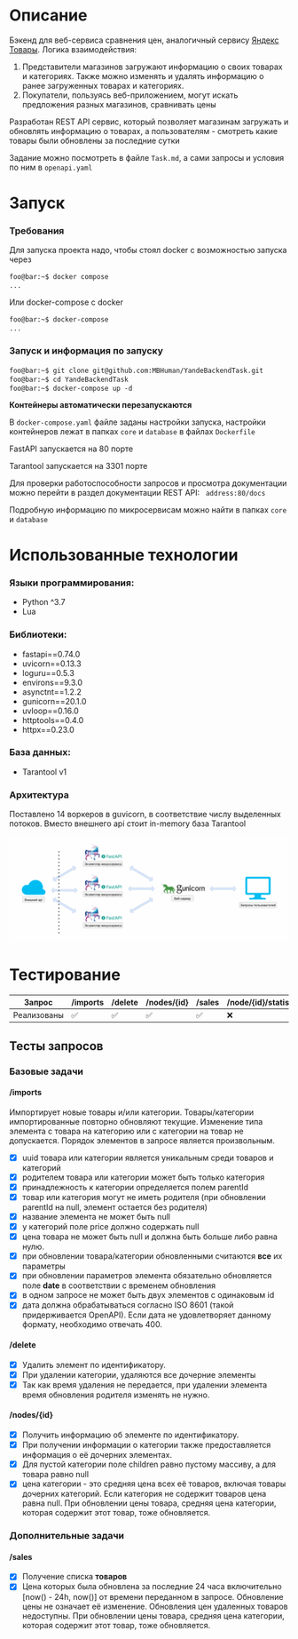 # Описание
Бэкенд для веб-сервиса сравнения цен, аналогичный сервису [Яндекс Товары](https://yandex.ru/products). Логика взаимодействия:
1. Представители магазинов загружают информацию о своих товарах и категориях. Также можно изменять и удалять информацию о ранее загруженных товарах и категориях.
2. Покупатели, пользуясь веб-приложением, могут искать предложения разных магазинов, сравнивать цены

Разработан REST API сервис, который позволяет магазинам загружать и обновлять информацию о товарах, а пользователям - смотреть какие товары были обновлены за последние сутки

Задание можно посмотреть в файле <code>Task.md</code>, а сами запросы и условия по ним в <code>openapi.yaml</code>

# Запуск

### Требования
Для запуска проекта надо, чтобы стоял docker с возможностью запуска через

```console
foo@bar:~$ docker compose
...
```

Или docker-compose с docker

```console
foo@bar:~$ docker-compose
...
```

### Запуск и информация по запуску
```console
foo@bar:~$ git clone git@github.com:MBHuman/YandeBackendTask.git
foo@bar:~$ cd YandeBackendTask
foo@bar:~$ docker-compose up -d
```

<b>Контейнеры автоматически перезапускаются</b>

В <code>docker-compose.yaml</code> файле заданы настройки запуска, настройки контейнеров лежат в папках <code>core</code> и <code>database</code> в файлах <code>Dockerfile</code>

FastAPI запускается на 80 порте

Tarantool запускается на 3301 порте

Для проверки работоспособности запросов и просмотра документации можно перейти в раздел документации REST API: <code> address:80/docs </code>

Подробную информацию по микросервисам можно найти в папках <code>core</code> и <code>database</code>


# Использованные технологии

### Языки программирования:

- Python ^3.7
- Lua

### Библиотеки:

- fastapi==0.74.0
- uvicorn==0.13.3
- loguru==0.5.3
- environs==9.3.0
- asynctnt==1.2.2
- gunicorn==20.1.0
- uvloop==0.16.0
- httptools==0.4.0
- httpx==0.23.0

### База данных:

- Tarantool v1

### Архитектура
Поставлено 14 воркеров в guvicorn, в соответствие числу выделенных потоков. Вместо внешнего api стоит in-memory база Tarantool

<img src="images/img.png"></img>

# Тестирование

| Запрос      | /imports | /delete | /nodes/{id} | /sales| /node/{id}/statistic |
|-------------|----------|---------|-------------|-------|----------------------|
| Реализованы | ✅       | ✅       | ✅          |✅     |          ❌           |

## Тесты запросов

### Базовые задачи

#### /imports 

Импортирует новые товары и/или категории. Товары/категории импортированные повторно обновляют текущие. Изменение типа элемента с товара на категорию или с категории на товар не допускается. Порядок элементов в запросе является произвольным.

- [x] uuid товара или категории является уникальным среди товаров и категорий
- [x] родителем товара или категории может быть только категория
- [x] принадлежность к категории определяется полем parentId
- [x] товар или категория могут не иметь родителя (при обновлении parentId на null, элемент остается без родителя)
- [x] название элемента не может быть null
- [x] у категорий поле price должно содержать null
- [x] цена товара не может быть null и должна быть больше либо равна нулю.
- [x] при обновлении товара/категории обновленными считаются **все** их параметры
- [x] при обновлении параметров элемента обязательно обновляется поле **date** в соответствии с временем обновления
- [x] в одном запросе не может быть двух элементов с одинаковым id
- [x] дата должна обрабатываться согласно ISO 8601 (такой придерживается OpenAPI). Если дата не удовлетворяет данному формату, необходимо отвечать 400.

#### /delete

- [x] Удалить элемент по идентификатору.
- [x] При удалении категории, удаляются все дочерние элементы
- [x] Так как время удаления не передается, при удалении элемента время обновления родителя изменять не нужно.

#### /nodes/{id}

- [x] Получить информацию об элементе по идентификатору.
- [x] При получении информации о категории также предоставляется информация о её дочерних элементах.
- [x] Для пустой категории поле children равно пустому массиву, а для товара равно null
- [x] цена категории - это средняя цена всех её товаров, включая товары дочерних категорий. Если категория не содержит товаров цена равна null. При обновлении цены товара, средняя цена категории, которая содержит этот товар, тоже обновляется.
### Дополнительные задачи

#### /sales

- [x] Получение списка **товаров**
- [x] Цена которых была обновлена за последние 24 часа включительно [now() - 24h, now()] от времени переданном в запросе. Обновление цены не означает её изменение. Обновления цен удаленных товаров недоступны. При обновлении цены товара, средняя цена категории, которая содержит этот товар, тоже обновляется.